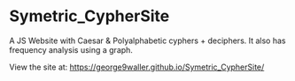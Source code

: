 # Symetric_CypherSite
A JS Website with Caesar &amp; Polyalphabetic cyphers + deciphers. It also has frequency analysis using a graph.

View the site at: https://george9waller.github.io/Symetric_CypherSite/
